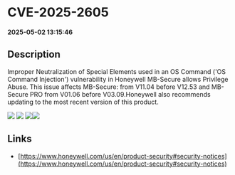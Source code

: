 # CVE-2025-2605

**2025-05-02 13:15:46**

## Description
Improper Neutralization of Special Elements used in an OS Command ('OS Command Injection') vulnerability in Honeywell MB-Secure allows Privilege Abuse. This issue affects MB-Secure: from V11.04 before V12.53 and MB-Secure PRO from V01.06 before V03.09.Honeywell also recommends updating to the most recent version of this product.

![](https://img.shields.io/static/v1?label=Score&message=9.9&color=red)
![](https://img.shields.io/static/v1?label=Severity&message=CRITICAL&color=red)
![](https://img.shields.io/static/v1?label=CWE&message=RCE&color=green)![](https://img.shields.io/static/v1?label=CWE&message=RCE&color=green)

## Links
- [https://www.honeywell.com/us/en/product-security#security-notices](https://www.honeywell.com/us/en/product-security#security-notices)
